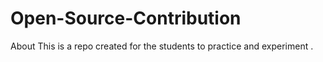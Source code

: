 # Open-Source-Contribution
About This is a repo created for the students to practice and experiment .
